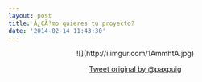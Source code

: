 ```yaml
---
layout: post
title: Â¿CÃ³mo quieres tu proyecto?
date: '2014-02-14 11:43:30'
---
```


<center>![](http://i.imgur.com/1AmmhtA.jpg)

[Tweet original by @paxpuig](https://twitter.com/paxpuig/status/431532525320945664/photo/1)
</center>


